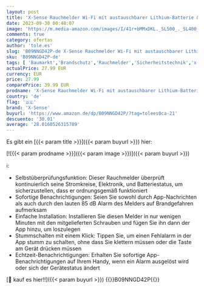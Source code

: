 ```yaml
---
layout: post
title: 'X-Sense Rauchmelder Wi-Fi mit austauschbarer Lithium-Batterie & Stummschalt-Taste  Smarter Feuermelder WLAN  Auto-Selbstüberprüfungsfunktion  entspricht EN 14604 Standard  XS03-WX'
date: 2023-09-30 00:48:07
image: 'https://m.media-amazon.com/images/I/41r+bMMxDKL._SL500_._SL400_.jpg'
comments: true
category: ofertas
author: 'tole.es'
slug: 'B09NNGD42P-de X-Sense Rauchmelder Wi-Fi mit austauschbarer Lithium-...'
sku: 'B09NNGD42P-de'
tags: [ 'Baumarkt','Brandschutz','Rauchmelder','Sicherheitstechnik','x-sense','🇩🇪', ]
actualPrice: 27.99 EUR
currency: EUR
price: 27.99
comparePrice: 39.99 EUR
prodname: 'X-Sense Rauchmelder Wi-Fi mit austauschbarer Lithium-Batterie & Stummschalt-Taste  Smarter Feuermelder WLAN  Auto-Selbstüberprüfungsfunktion  entspricht EN 14604 Standard  XS03-WX'
country: 'de'
flag: '🇩🇪'
brand: 'X-Sense'
buyurl: 'https://www.amazon.de/dp/B09NNGD42P/?tag=tolees0ca-21'
descuento: '30.01'
average: '28.0160526315789'
---
```


Es gibt ein [{{< param title >}}]({{< param buyurl >}}) hier:

[![{{< param prodname >}}]({{< param image >}})]({{< param buyurl >}})

ℹ️:

- Selbstüberprüfungsfunktion: Dieser Rauchmelder überprüft kontinuierlich seine Stromkreise, Elektronik, und Batteriestatus, um sicherzustellen, dass er ordnungsgemäß funktioniert
- Sofortige Benachrichtigungen: Seien Sie sowohl durch App-Nachrichten als auch durch den lauten 85 dB Alarm des Melders auf Brandgefahren aufmerksam
- Einfache Installation: Installieren Sie diesen Melder in nur wenigen Minuten mit den mitgelieferten Schrauben und fügen Sie ihn dann der App hinzu, um loszulegen
- Stummschalten mit einem Klick: Tippen Sie, um einen Fehlalarm in der App stumm zu schalten, ohne dass Sie klettern müssen oder die Taste am Gerät drücken müssen
- Echtzeit-Benachrichtigungen: Erhalten Sie sofortige App-Benachrichtigungen auf Ihrem Handy, wenn ein Alarm ausgelöst wird oder sich der Gerätestatus ändert

[🛒 kauf es hier!!]({{< param buyurl >}})
{{<world>}}B09NNGD42P{{</world>}}
